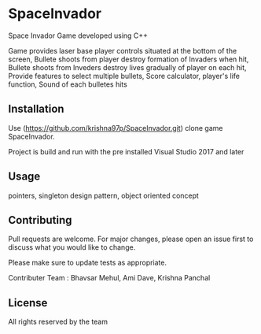 # SpaceInvador

Space Invador Game developed using C++

Game provides laser base player controls situated at the bottom of the screen,
Bullete shoots from player destroy formation of Invaders when hit,
Bullete shoots from Inveders destroy lives gradually of player on each hit,
Provide features to select multiple bullets, Score calculator, player's life function, Sound of each bulletes hits

## Installation

Use (https://github.com/krishna97p/SpaceInvador.git) clone game SpaceInvador.

Project is build and run with the pre installed Visual Studio 2017 and later


## Usage

pointers, singleton design pattern, object oriented concept

## Contributing
Pull requests are welcome. For major changes, please open an issue first to discuss what you would like to change.

Please make sure to update tests as appropriate.

Contributer Team : Bhavsar Mehul, Ami Dave, Krishna Panchal

## License
All rights reserved by the team
